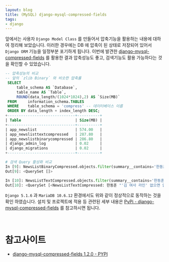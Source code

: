 ```yaml
---
layout: blog
title: (MySQL) django-mysql-compressed-fields
tags:
- django
---
```


앞에서는 사용자 `Django Model Class` 를 만들어서 압축기능을 활용하는 내용에 대하여 정리해 보았습니다. 이러한 경우에는 DB 에 압축이 된 상태로 저장되어 있어서 `Django ORM` 기능을 일정부분 포기하게 됩니다. 이번에 발견한 [django-mysql-compressed-fields](https://pypi.org/project/django-mysql-compressed-fields/) 를 활용한 결과 압축성능도 좋고, 검색기능도 활용 가능하다는 것을 확인할 수 있었습니다.

```sql
-- 압축성능의 비교
-- 앞의 `zlib Binary` 와 비슷한 압축률
 SELECT 
     table_schema AS `Database`, 
     table_name AS `Table`, 
     ROUND(data_length/(1024*1024),2) AS `Size(MB)`
 FROM     information_schema.TABLES
 WHERE    table_schema = 'compress' -- 데이터베이스 이름
 ORDER BY data_length + index_length DESC;
+------------------------------+----------+
| Table                        | Size(MB) |
+------------------------------+----------+
| app_newslist                 | 574.00   |
| app_newslisttextcompressed   | 287.80   |
| app_newslistbinarycompressed | 286.80   |
| django_admin_log             | 0.02     |
| django_migrations            | 0.02     |
+------------------------------+----------+
```

```python
# 검색 Query 활성화 비교
In [9]: NewsListBinaryCompressed.objects.filter(summary__contains='한동훈')
Out[9]: <QuerySet []>

In [10]: NewsListTextCompressed.objects.filter(summary__contains='한동훈')[:2]
Out[10]: <QuerySet [<NewsListTextCompressed: 한동훈 "'김 여사 라인' 없으면 없다고, 아니면 없애겠다고 해야" ...>, <NewsListTextCompressed: 재보궐 D-3, 한동훈·이재명 부산 금정 ...>]>
```

`Django 5.1.6` 과 `MariaDB 10.6.12` 환경에서도 위와 같이 정상적으로 동작하는 것을 확인 하였습니다. 설치 및 프로젝트에 적용 등 관련된 세부 내용은 [PyPi - django-mysql-compressed-fields](https://pypi.org/project/django-mysql-compressed-fields/) 를 참고하시면 됩니다.

<br/>

# 참고사이트
- [django-mysql-compressed-fields 1.2.0 - PYPI](https://pypi.org/project/django-mysql-compressed-fields/)